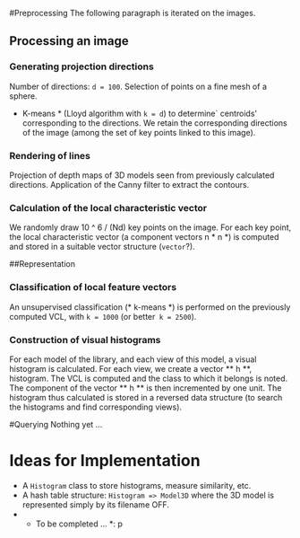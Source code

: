 #Preprocessing
The following paragraph is iterated on the images.

## Processing an image

### Generating projection directions
Number of directions: `d = 100`.
Selection of points on a fine mesh of a sphere.
* K-means * (Lloyd algorithm with `k = d`) to determine` centroids' corresponding to the directions. We retain the corresponding directions of the image (among the set of key points linked to this image).

### Rendering of lines
Projection of depth maps of 3D models seen from previously calculated directions.
Application of the Canny filter to extract the contours.

### Calculation of the local characteristic vector
We randomly draw 10 ^ 6 / (Nd) key points on the image.
For each key point, the local characteristic vector (a component vectors n * n *) is computed and stored in a suitable vector structure (`vector`?).


##Representation

### Classification of local feature vectors
An unsupervised classification (* k-means *) is performed on the previously computed VCL, with `k = 1000` (or better` k = 2500`).

### Construction of visual histograms
For each model of the library, and each view of this model, a visual histogram is calculated.
For each view, we create a vector ** h **, histogram. The VCL is computed and the class to which it belongs is noted. The component of the vector ** h ** is then incremented by one unit.
The histogram thus calculated is stored in a reversed data structure (to search the histograms and find corresponding views).



#Querying
Nothing yet ...



# Ideas for Implementation

* A `Histogram` class to store histograms, measure similarity, etc.
* A hash table structure: `Histogram => Model3D` where the 3D model is represented simply by its filename OFF.
* * To be completed ... *: p
